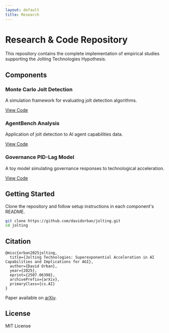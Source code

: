 ```yaml
---
layout: default
title: Research
---
```


# Research & Code Repository

This repository contains the complete implementation of empirical studies supporting the Jolting Technologies Hypothesis.

## Components

### Monte Carlo Jolt Detection
A simulation framework for evaluating jolt detection algorithms.

[View Code](https://github.com/davidorban/jolting/tree/main/simulations/monte_carlo_jolt)

### AgentBench Analysis
Application of jolt detection to AI agent capabilities data.

[View Code](https://github.com/davidorban/jolting/tree/main/analysis/agentbench)

### Governance PID-Lag Model
A toy model simulating governance responses to technological acceleration.

[View Code](https://github.com/davidorban/jolting/tree/main/governance/pid_lag)

## Getting Started

Clone the repository and follow setup instructions in each component's README.

```bash
git clone https://github.com/davidorban/jolting.git
cd jolting
```

## Citation

```
@misc{orban2025jolting,
  title={Jolting Technologies: Superexponential Acceleration in AI Capabilities and Implications for AGI},
  author={David Orban},
  year={2025},
  eprint={2507.06398},
  archivePrefix={arXiv},
  primaryClass={cs.AI}
}
```

Paper available on [arXiv](https://arxiv.org/abs/2507.06398).

## License

MIT License
